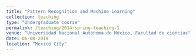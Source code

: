 ```yaml
---
title: "Pattern Recognition and Machine Learning"
collection: teaching
type: "Undergraduate course"
permalink: /teaching/2014-spring-teaching-1
venue: "Universidad Nacional Autónoma de México, Facultad de ciencias"
date: 06-08-2019
location: "Mexico City"
---
```



